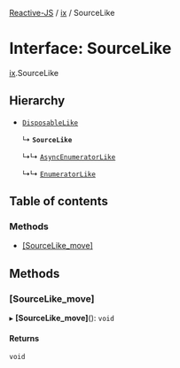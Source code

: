 [Reactive-JS](../README.md) / [ix](../modules/ix.md) / SourceLike

# Interface: SourceLike

[ix](../modules/ix.md).SourceLike

## Hierarchy

- [`DisposableLike`](util.DisposableLike.md)

  ↳ **`SourceLike`**

  ↳↳ [`AsyncEnumeratorLike`](ix.AsyncEnumeratorLike.md)

  ↳↳ [`EnumeratorLike`](ix.EnumeratorLike.md)

## Table of contents

### Methods

- [[SourceLike\_move]](ix.SourceLike.md#[sourcelike_move])

## Methods

### [SourceLike\_move]

▸ **[SourceLike_move]**(): `void`

#### Returns

`void`
